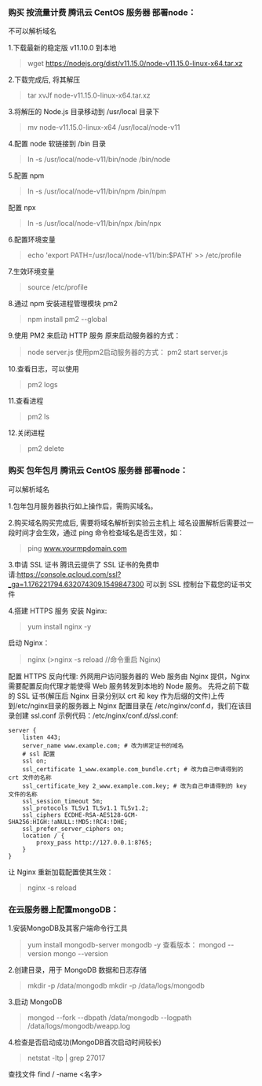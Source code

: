 ### 购买 按流量计费 腾讯云 CentOS 服务器 部署node：
不可以解析域名

1.下载最新的稳定版 v11.10.0 到本地
>wget https://nodejs.org/dist/v11.15.0/node-v11.15.0-linux-x64.tar.xz 

2.下载完成后, 将其解压
>tar xvJf node-v11.15.0-linux-x64.tar.xz 

3.将解压的 Node.js 目录移动到 /usr/local 目录下
>mv node-v11.15.0-linux-x64 /usr/local/node-v11

4.配置 node 软链接到 /bin 目录
>ln -s /usr/local/node-v11/bin/node /bin/node

5.配置 npm
>ln -s /usr/local/node-v11/bin/npm /bin/npm

配置 npx
>ln -s /usr/local/node-v11/bin/npx /bin/npx


6.配置环境变量
>echo 'export PATH=/usr/local/node-v11/bin:$PATH' >> /etc/profile

7.生效环境变量
>source /etc/profile





8.通过 npm 安装进程管理模块 pm2
>npm install pm2 --global


9.使用 PM2 来启动 HTTP 服务
原来启动服务器的方式：
>node server.js
使用pm2启动服务器的方式：
>pm2 start server.js

10.查看日志，可以使用
>pm2 logs

11.查看进程
>pm2 ls


12.关闭进程
>pm2 delete <name>





### 购买 包年包月 腾讯云 CentOS 服务器 部署node：
可以解析域名

1.包年包月服务器执行如上操作后，需购买域名。

2.购买域名购买完成后, 需要将域名解析到实验云主机上
域名设置解析后需要过一段时间才会生效，通过 ping 命令检查域名是否生效，如：
>ping www.yourmpdomain.com


3.申请 SSL 证书
腾讯云提供了 SSL 证书的免费申请:https://console.qcloud.com/ssl?_ga=1.176221794.632074309.1549847300
可以到 SSL 控制台下载您的证书文件

4.搭建 HTTPS 服务
安装 Nginx:
>yum install nginx -y

启动 Nginx：
>nginx
(>nginx -s reload //命令重启 Nginx)

配置 HTTPS 反向代理:
外网用户访问服务器的 Web 服务由 Nginx 提供，Nginx 需要配置反向代理才能使得 Web 服务转发到本地的 Node 服务。
先将之前下载的 SSL 证书(解压后 Nginx 目录分别以 crt 和 key 作为后缀的文件)上传到/etc/nginx目录的服务器上
Nginx 配置目录在 /etc/nginx/conf.d，我们在该目录创建 ssl.conf
示例代码：/etc/nginx/conf.d/ssl.conf:
```
server {
	listen 443;
	server_name www.example.com; # 改为绑定证书的域名
	# ssl 配置
	ssl on;
	ssl_certificate 1_www.example.com_bundle.crt; # 改为自己申请得到的 crt 文件的名称
	ssl_certificate_key 2_www.example.com.key; # 改为自己申请得到的 key 文件的名称
	ssl_session_timeout 5m;
	ssl_protocols TLSv1 TLSv1.1 TLSv1.2;
	ssl_ciphers ECDHE-RSA-AES128-GCM-SHA256:HIGH:!aNULL:!MD5:!RC4:!DHE;
	ssl_prefer_server_ciphers on;
	location / {
		proxy_pass http://127.0.0.1:8765;
	}
}
```
让 Nginx 重新加载配置使其生效：
>nginx -s reload 





### 在云服务器上配置mongoDB：

1.安装MongoDB及其客户端命令行工具
>yum install mongodb-server mongodb -y
查看版本：
>mongod --version
>mongo --version

2.创建目录，用于 MongoDB 数据和日志存储
>mkdir -p /data/mongodb
>mkdir -p /data/logs/mongodb

3.启动 MongoDB
>mongod --fork --dbpath /data/mongodb --logpath /data/logs/mongodb/weapp.log

4.检查是否启动成功(MongoDB首次启动时间较长)
>netstat -ltp | grep 27017


查找文件
find / -name <名字>


